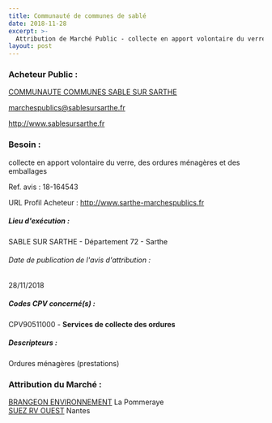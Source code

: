 ```yaml
---
title: Communauté de communes de sablé
date: 2018-11-28
excerpt: >-
  Attribution de Marché Public - collecte en apport volontaire du verre, des ordures ménagères et des emballages
layout: post
---
```


### Acheteur Public : 
<a href="/acheteur-137/siren-247200090"> COMMUNAUTE COMMUNES SABLE SUR SARTHE</a><br/>



marchespublics@sablesursarthe.fr


http://www.sablesursarthe.fr
### Besoin :

collecte en apport volontaire du verre, des ordures ménagères et des emballages

Ref. avis : 18-164543

URL Profil Acheteur : http://www.sarthe-marchespublics.fr

##### Lieu d'exécution :

SABLE SUR SARTHE - Département 72 - Sarthe

###### Date de publication de l'avis d'attribution : 
28/11/2018

##### Codes CPV concerné(s) :
CPV90511000 - **Services de collecte des ordures** <br/>

##### Descripteurs :
Ordures ménagères (prestations) <br/>

### Attribution du Marché :
<a href="/entreprise-559/siren-432105914"> BRANGEON ENVIRONNEMENT</a>      La Pommeraye <br/>
<a href="/entreprise-549/siren-344263702"> SUEZ RV OUEST</a>      Nantes <br/>
